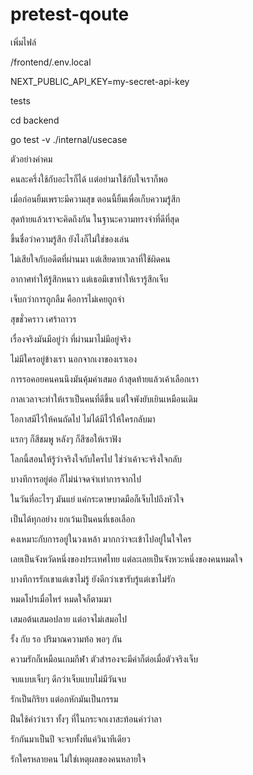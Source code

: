 # pretest-qoute

เพิ่มไฟล์

/frontend/.env.local

NEXT_PUBLIC_API_KEY=my-secret-api-key



tests

cd backend

go test -v ./internal/usecase  


ตัวอย่างคำคม


คนละครึ่งใช้กับอะไรก็ได้ เเต่อย่ามาใช้กับใจเราก็พอ

เมื่อก่อนยิ้มเพราะมีความสุข ตอนนี้ยิ้มเพื่อเก็บความรู้สึก

สุดท้ายแล้วเราจะคิดถึงกัน ในฐานะความทรงจำที่ดีที่สุด

ขึ้นชื่อว่าความรู้สึก ยังไงก็ไม่ใช่ของเล่น

ไม่เสียใจกับอดีตที่ผ่านมา แต่เสียดายเวลาที่ใช้ผิดคน

อากาศทำให้รู้สึกหนาว แต่เธอมีเขาทำให้เรารู้สึกเจ็บ

เจ็บกว่าการถูกลืม คือการไม่เคยถูกจำ

สุขชั่วคราว เศร้าถาวร

เรื่อง​จริงมันมี​อยู่​ว่า ที่ผ่านมา​ไม่มีอยู่จริง

ไม่มีใครอยู่ข้างเรา นอกจากเงาของเราเอง

การรอคอยคนคนนึงมันคุ้มค่าเสมอ ถ้าสุดท้ายแล้วเค้าเลือกเรา

กาลเวลาจะทำให้เราเป็นคนที่ดีขึ้น แต่ใจพังยับเยินเหมือนเดิม

โอกาสมีไว้ให้คนถัดไป ไม่ได้มีไว้ให้ใครกลับมา

แรกๆ ก็สีชมพู หลังๆ ก็สีซอให้เราฟัง

โลกนี้สอนให้รู้ว่าจริงใจกับใครไป ใช่ว่าเค้าจะจริงใจกลับ

บางทีการอยู่ต่อ ก็ไม่น่าจดจำเท่าการจากไป

ในวันที่อะไรๆ มันแย่ แค่กระดาษบาดมือก็เจ็บไปถึงหัวใจ

เป็นได้ทุกอย่าง ยกเว้นเป็นคนที่เธอเลือก

คงเหมาะกับการอยู่ในวงเหล้า มากกว่าจะเข้าไปอยู่ในใจใคร

เลยเป็นจังหวัดหนึ่งของประเทศไทย แต่ละเลยเป็นจังหวะหนึ่งของคนหมดใจ

บางทีการรักเขาแต่เขาไม่รู้ ยังดีกว่าเขารับรู้แต่เขาไม่รัก

หมดโปรเมื่อไหร่ หมดใจก็ตามมา

เสมอต้นเสมอปลาย แต่อาจไม่เสมอไป

รั้ง กับ รอ ปริมาณความท้อ พอๆ กัน

ความรักก็เหมือนเกมกีฬา ตัวสำรองจะมีค่าก็ต่อเมื่อตัวจริงเจ็บ

จบแบบเจ็บๆ ดีกว่าเจ็บแบบไม่มีวันจบ

รักเป็นกิริยา แต่อกหักมันเป็นกรรม

ฝืนใช้คำว่าเรา ทั้งๆ ที่ในกระจกเงาสะท้อนคำว่าลา

รักกันมาเป็นปี จะจบทั้งทีแค่วินาทีเดียว

รักใครหลายคน ไม่ใช่เหตุผลของคนหลายใจ